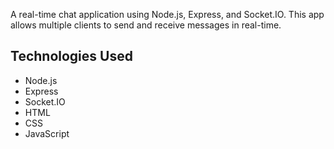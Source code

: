 A real-time chat application using Node.js, Express, and Socket.IO. This app allows multiple clients to send and receive messages in real-time.
## Technologies Used

- Node.js
- Express
- Socket.IO
- HTML
- CSS
- JavaScript
